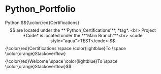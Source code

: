 # Python_Portfolio
Python $${\color{red}Certifications\}$$ are located under the **'Python_Certifications'**, *tag*. <br>
Project *Code* is located under the **'Main Branch'**<br>
<code style="aqua">TEST</code>
$${\color{red}Certifications \space \color{lightblue}To \space \color{orange}Stackoverflow}$$
$${\color{red}Welcome \space \color{lightblue}To \space \color{orange}Stackoverflow}$$
